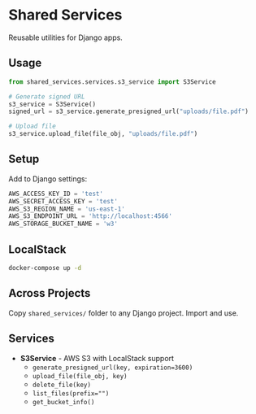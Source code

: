 # Shared Services

Reusable utilities for Django apps.

## Usage

```python
from shared_services.services.s3_service import S3Service

# Generate signed URL
s3_service = S3Service()
signed_url = s3_service.generate_presigned_url("uploads/file.pdf")

# Upload file
s3_service.upload_file(file_obj, "uploads/file.pdf")
```

## Setup

Add to Django settings:

```python
AWS_ACCESS_KEY_ID = 'test'
AWS_SECRET_ACCESS_KEY = 'test'
AWS_S3_REGION_NAME = 'us-east-1'
AWS_S3_ENDPOINT_URL = 'http://localhost:4566'
AWS_STORAGE_BUCKET_NAME = 'w3'
```

## LocalStack

```bash
docker-compose up -d
```

## Across Projects

Copy `shared_services/` folder to any Django project. Import and use.

## Services

- **S3Service** - AWS S3 with LocalStack support
  - `generate_presigned_url(key, expiration=3600)`
  - `upload_file(file_obj, key)`
  - `delete_file(key)`
  - `list_files(prefix="")`
  - `get_bucket_info()`
